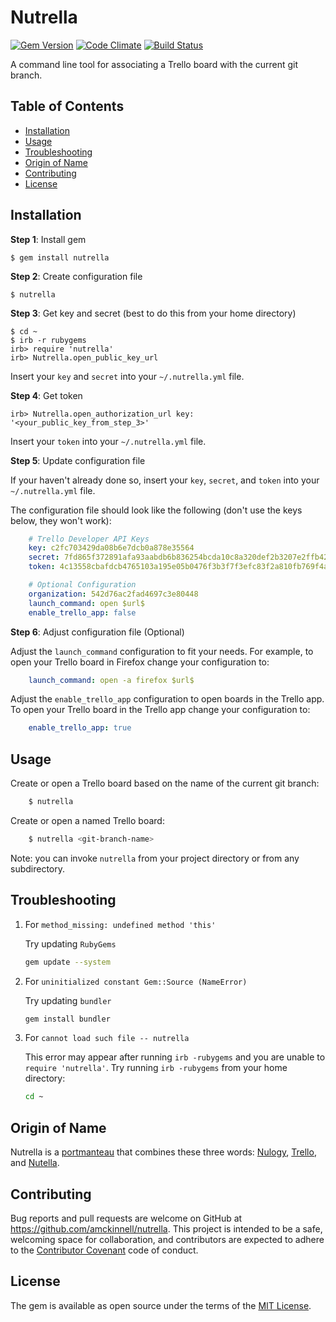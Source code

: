 # Nutrella

[![Gem Version](http://img.shields.io/gem/v/nutrella.svg?style=flat)](https://rubygems.org/gems/nutrella)
[![Code Climate](https://codeclimate.com/github/amckinnell/nutrella/badges/gpa.svg)](https://codeclimate.com/github/amckinnell/nutrella)
[![Build Status](https://travis-ci.org/amckinnell/nutrella.svg?branch=master)](https://travis-ci.org/amckinnell/nutrella)

A command line tool for associating a Trello board with the current git branch.

## Table of Contents

* [Installation](#installation)
* [Usage](#usage)
* [Troubleshooting](#troubleshooting)
* [Origin of Name](#origin-of-name)
* [Contributing](#contributing)
* [License](#license)


## Installation

**Step 1**: Install gem

    $ gem install nutrella

**Step 2**: Create configuration file

    $ nutrella

**Step 3**: Get key and secret (best to do this from your home directory)

    $ cd ~
    $ irb -r rubygems
    irb> require 'nutrella'
    irb> Nutrella.open_public_key_url

Insert your `key` and `secret` into your `~/.nutrella.yml` file.

**Step 4**: Get token

    irb> Nutrella.open_authorization_url key: '<your_public_key_from_step_3>'

Insert your `token` into your `~/.nutrella.yml` file.

**Step 5**: Update configuration file

If your haven't already done so, insert your `key`, `secret`, and `token` into your `~/.nutrella.yml` file.

The configuration file should look like the following (don't use the keys below, they won't work):

```yaml
    # Trello Developer API Keys
    key: c2fc703429da08b6e7dcb0a878e35564
    secret: 7fd865f372891afa93aabdb6b836254bcda10c8a320def2b3207e2ffb425bc0a
    token: 4c13558cbafdcb4765103a195e05b0476f3b3f7f3efc83f2a810fb769f4ae2d6

    # Optional Configuration
    organization: 542d76ac2fad4697c3e80448
    launch_command: open $url$
    enable_trello_app: false
```

**Step 6**: Adjust configuration file (Optional)

Adjust the `launch_command` configuration to fit your needs.
For example, to open your Trello board in Firefox change your configuration to:

```yaml
    launch_command: open -a firefox $url$
```

Adjust the `enable_trello_app` configuration to open boards in the Trello app.
To open your Trello board in the Trello app change your configuration to:

```yaml
    enable_trello_app: true
```


## Usage

Create or open a Trello board based on the name of the current git branch:

```sh
    $ nutrella
```

Create or open a named Trello board:

```sh
    $ nutrella <git-branch-name>
```

Note: you can invoke `nutrella` from your project directory or from any subdirectory.


## Troubleshooting

1. For `method_missing: undefined method 'this'`

    Try updating `RubyGems`

    ```sh
    gem update --system
    ```

1. For `uninitialized constant Gem::Source (NameError)`

    Try updating `bundler`

    ```sh
    gem install bundler
    ```

1. For `cannot load such file -- nutrella`

    This error may appear after running `irb -rubygems` and you are unable to `require 'nutrella'`.
    Try running `irb -rubygems` from your home directory:

    ```sh
    cd ~
    ```


## Origin of Name

Nutrella is a [portmanteau](https://en.wikipedia.org/wiki/Portmanteau) that combines these three words:
[Nulogy](http://nulogy.com/), [Trello](http://trello.com/), and [Nutella](http://www.nutella.com/).


## Contributing

Bug reports and pull requests are welcome on GitHub at https://github.com/amckinnell/nutrella.
This project is intended to be a safe, welcoming space for collaboration, and contributors are
expected to adhere to the [Contributor Covenant](http://contributor-covenant.org) code of conduct.


## License

The gem is available as open source under the terms of the [MIT License](http://opensource.org/licenses/MIT).
